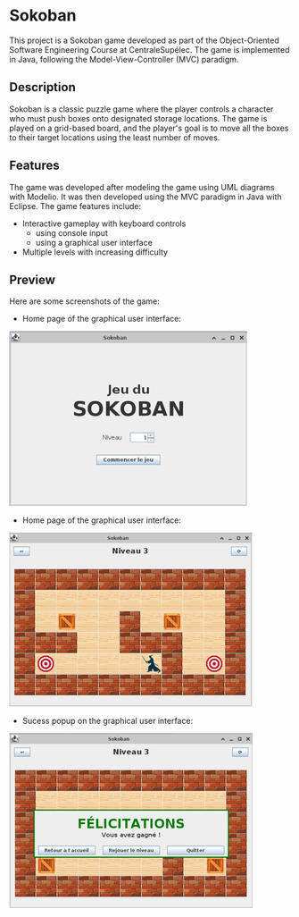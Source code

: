 # Sokoban

This project is a Sokoban game developed as part of the Object-Oriented Software Engineering Course at CentraleSupélec. The game is implemented in Java, following the Model-View-Controller (MVC) paradigm.

## Description

Sokoban is a classic puzzle game where the player controls a character who must push boxes onto designated storage locations. The game is played on a grid-based board, and the player's goal is to move all the boxes to their target locations using the least number of moves.

## Features

The game was developed after modeling the game using UML diagrams with Modelio. It was then developed using the MVC paradigm in Java with Eclipse. The game features include:

- Interactive gameplay with keyboard controls
  - using console input
  - using a graphical user interface
- Multiple levels with increasing difficulty

## Preview

Here are some screenshots of the game:

- Home page of the graphical user interface:

![Preview of the Home Page of the graphical user interface](images/homePage-screenshot.png)

- Home page of the graphical user interface:

![Preview of the Game Page of the graphical user interface](images/gamePage-screenshot.png)

- Sucess popup on the graphical user interface:

![Preview of the sucess message on the graphical user interface](images/sucess-screenshot.png)
